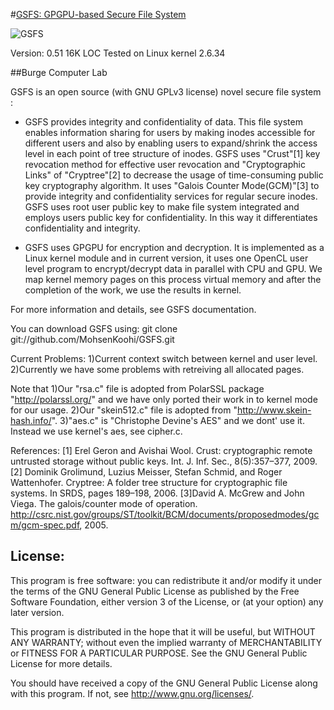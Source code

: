 
#[GSFS: GPGPU-based Secure File System](http://www.burge.ir/category-2/GSFS)

![GSFS](http://burge.ir/upload/cat-2-GSFS/slider_gsfs.jpg)

Version: 0.51
16K LOC
Tested on Linux kernel 2.6.34

##Burge Computer Lab


GSFS is an open source (with GNU GPLv3 license) novel secure file system :
* GSFS provides integrity and confidentiality of data. This file system enables information sharing
for users by making inodes accessible for different users and also by
enabling users to expand/shrink the access level in each point of tree
structure of inodes.
GSFS uses "Crust"[1] key revocation method for effective user revocation
and "Cryptographic Links" of "Cryptree"[2] to decrease the usage of time-consuming 
public key cryptography algorithm. It uses "Galois Counter Mode(GCM)"[3] 
to provide integrity and confidentiality services for regular secure inodes.
GSFS uses root user public key to make file system integrated and employs 
users public key for confidentiality. In this way it differentiates
confidentiality and integrity.

* GSFS uses GPGPU for encryption and decryption. It is implemented as a Linux 
kernel module and in current version, it uses one OpenCL user level program 
to encrypt/decrypt data in parallel with CPU and GPU. We map kernel memory pages 
on this process virtual memory and after the completion of the work, we use
the results in kernel. 

For more information and details, see GSFS documentation.

You can download GSFS using:
git clone git://github.com/MohsenKoohi/GSFS.git

Current Problems:
1)Current context switch between kernel and user level.
2)Currently we have some problems with retreiving all allocated pages.

Note that 
1)Our "rsa.c" file is adopted from PolarSSL package "http://polarssl.org/" and we have only 
ported their work in to kernel mode for our usage.
2)Our "skein512.c" file is adopted from "http://www.skein-hash.info/".
3)"aes.c" is "Christophe Devine's AES" and we dont' use it. Instead we use kernel's aes, see cipher.c.

References:
[1] Erel Geron and Avishai Wool. Crust: cryptographic remote untrusted storage without 
public keys. Int. J. Inf. Sec., 8(5):357–377, 2009.
[2] Dominik Grolimund, Luzius Meisser, Stefan Schmid, and Roger Wattenhofer. 
Cryptree: A folder tree structure for cryptographic file systems. In SRDS, pages 189–198, 2006.
[3]David A. McGrew and John Viega. The galois/counter mode of operation. 
http://csrc.nist.gov/groups/ST/toolkit/BCM/documents/proposedmodes/gcm/gcm-spec.pdf, 2005.

## License:
This program is free software: you can redistribute it and/or modify
it under the terms of the GNU General Public License as published by
the Free Software Foundation, either version 3 of the License, or
(at your option) any later version.

This program is distributed in the hope that it will be useful,
but WITHOUT ANY WARRANTY; without even the implied warranty of
MERCHANTABILITY or FITNESS FOR A PARTICULAR PURPOSE.  See the
GNU General Public License for more details.

You should have received a copy of the GNU General Public License
along with this program.  If not, see <http://www.gnu.org/licenses/>.
